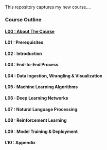 This repository captures my new course....

### Course Outline

#### [L00 : About The Course](https://ankit-rathi.github.io/dsc-course/L00-DSC-About-The-Course.pdf)
#### L01 : Prerequisites
#### L02 : Introduction
#### L03 : End-to-End Process
#### L04 : Data Ingestion, Wrangling & Visualization
#### L05 : Machine Learning Algorithms
#### L06 : Deep Learning Networks
#### L07 : Natural Language Processing
#### L08 : Reinforcement Learning
#### L09 : Model Training & Deployment
#### L10 : Appendix
